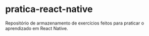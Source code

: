 # pratica-react-native
Repositório de armazenamento de exercícios feitos para praticar o aprendizado em React Native.
